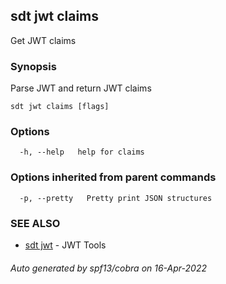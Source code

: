 ## sdt jwt claims

Get JWT claims

### Synopsis

Parse JWT and return JWT claims

```
sdt jwt claims [flags]
```

### Options

```
  -h, --help   help for claims
```

### Options inherited from parent commands

```
  -p, --pretty   Pretty print JSON structures
```

### SEE ALSO

* [sdt jwt](sdt_jwt.md)	 - JWT Tools

###### Auto generated by spf13/cobra on 16-Apr-2022
